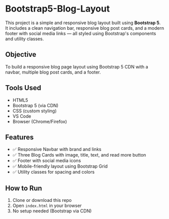 # Bootstrap5-Blog-Layout

This project is a simple and responsive blog layout built using **Bootstrap 5**. It includes a clean navigation bar, responsive blog post cards, and a modern footer with social media links — all styled using Bootstrap's components and utility classes.

## Objective
To build a responsive blog page layout using Bootstrap 5 CDN with a navbar, multiple blog post cards, and a footer.

## Tools Used
- HTML5
- Bootstrap 5 (via CDN)
- CSS (custom styling)
- VS Code
- Browser (Chrome/Firefox)

## Features
- ✅ Responsive Navbar with brand and links
- ✅ Three Blog Cards with image, title, text, and read more button
- ✅ Footer with social media icons
- ✅ Mobile-friendly layout using Bootstrap Grid
- ✅ Utility classes for spacing and colors

## How to Run
1. Clone or download this repo
2. Open `index.html` in your browser
3. No setup needed (Bootstrap via CDN)



